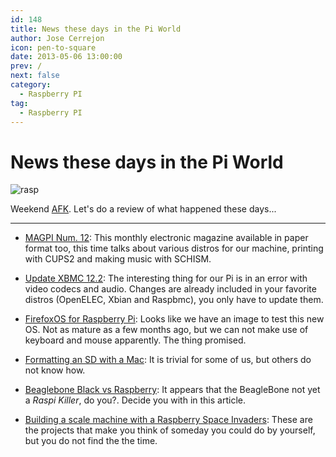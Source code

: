```yaml
---
id: 148
title: News these days in the Pi World
author: Jose Cerrejon
icon: pen-to-square
date: 2013-05-06 13:00:00
prev: /
next: false
category:
  - Raspberry PI
tag:
  - Raspberry PI
---
```


# News these days in the Pi World

![rasp](/images/01_RaspberryPi.jpg)

Weekend [AFK](http://en.wiktionary.org/wiki/AFK). Let's do a review of what happened these days...

- - -

* [MAGPI Num. 12](http://www.themagpi.com/en/issue/12): This monthly electronic magazine available in paper format too, this time talks about various distros for our machine, printing with CUPS2 and making music with SCHISM.

* [Update XBMC 12.2](http://xbmc.org/natethomas/2013/05/03/xbmc-12-2-even-more-frodo/): The interesting thing for our Pi is in an error with video codecs and audio. Changes are already included in your favorite distros (OpenELEC, Xbian and Raspbmc), you only have to update them.

* [FirefoxOS for Raspberry Pi](http://www.philipp-wagner.com/blog/2013/04/firefox-os-for-raspberry-pi-now-available/): Looks like we have an image to test this new OS. Not as mature as a few months ago, but we can not make use of keyboard and mouse apparently. The thing promised.

* [Formatting an SD with a Mac](http://trevorappleton.blogspot.com.es/2013/04/formatting-sd-card-with-mac.html): It is trivial for some of us, but others do not know how.

* [Beaglebone Black vs Raspberry](http://www.cnx-software.com/2013/04/25/beaglebone-black-vs-raspberry-pi-features-and-price-comparison/): It appears that the BeagleBone not yet a *Raspi Killer*, do you?. Decide you with in this article.

* [Building a scale machine with a Raspberry Space Invaders](http://blog.makezine.com/2013/05/03/building-a-scaled-down-space-invaders-game-with-raspberry-pi/): These are the projects that make you think of someday you could do by yourself, but you do not find the the time.
